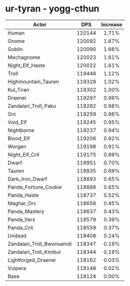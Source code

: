 # ur-tyran - yogg-cthun
| Actor | DPS | Increase |
|---|:---:|:---:|
|Human|120144|1.71%|
|Gnome|120092|1.67%|
|Goblin|120090|1.66%|
|Mechagnome|120023|1.61%|
|Night_Elf_Haste|120022|1.61%|
|Troll|119448|1.12%|
|Highmountain_Tauren|119328|1.02%|
|Kul_Tiran|119302|1.00%|
|Draenei|119297|0.99%|
|Zandalari_Troll_Paku|119282|0.98%|
|Orc|119259|0.96%|
|Void_Elf|119245|0.95%|
|Nightborne|119237|0.94%|
|Blood_Elf|119206|0.92%|
|Worgen|119198|0.91%|
|Night_Elf_Crit|119175|0.89%|
|Dwarf|118951|0.70%|
|Tauren|118935|0.69%|
|Dark_Iron_Dwarf|118893|0.65%|
|Panda_Fortune_Cookie|118888|0.65%|
|Panda_Haste|118737|0.52%|
|Maghar_Orc|118656|0.45%|
|Panda_Mastery|118637|0.43%|
|Panda_Vers|118579|0.39%|
|Panda_Crit|118559|0.37%|
|Undead|118408|0.24%|
|Zandalari_Troll_Bwonsamdi|118347|0.19%|
|Zandalari_Troll_Kimbul|118344|0.19%|
|Lightforged_Draenei|118162|0.03%|
|Vulpera|118148|0.02%|
|Base|118124|0.00%|
